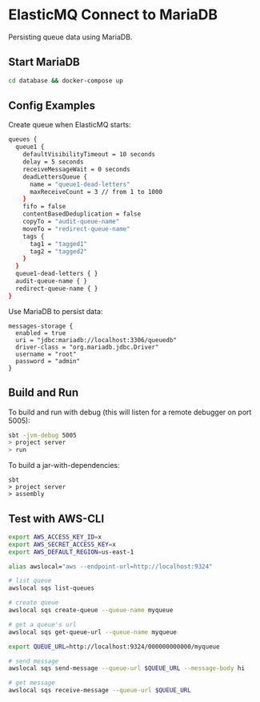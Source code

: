# ElasticMQ Connect to MariaDB

Persisting queue data using MariaDB.

## Start MariaDB
```sh
cd database && docker-compose up
```

## Config Examples

Create queue when ElasticMQ starts:
```sh
queues {
  queue1 {
    defaultVisibilityTimeout = 10 seconds
    delay = 5 seconds
    receiveMessageWait = 0 seconds
    deadLettersQueue {
      name = "queue1-dead-letters"
      maxReceiveCount = 3 // from 1 to 1000
    }
    fifo = false
    contentBasedDeduplication = false
    copyTo = "audit-queue-name"
    moveTo = "redirect-queue-name"
    tags {
      tag1 = "tagged1"
      tag2 = "tagged2"
    }
  }
  queue1-dead-letters { }
  audit-queue-name { }
  redirect-queue-name { }
}
```

Use MariaDB to persist data:
```
messages-storage {
  enabled = true
  uri = "jdbc:mariadb://localhost:3306/queuedb"
  driver-class = "org.mariadb.jdbc.Driver"
  username = "root"
  password = "admin"
}
```

## Build and Run
To build and run with debug (this will listen for a remote debugger on port 5005):
```sh
sbt -jvm-debug 5005
> project server
> run
```

To build a jar-with-dependencies:
```
sbt
> project server
> assembly
```

## Test with AWS-CLI
```sh
export AWS_ACCESS_KEY_ID=x
export AWS_SECRET_ACCESS_KEY=x
export AWS_DEFAULT_REGION=us-east-1

alias awslocal="aws --endpoint-url=http://localhost:9324"

# list queue
awslocal sqs list-queues

# create queue
awslocal sqs create-queue --queue-name myqueue

# get a queue's url
awslocal sqs get-queue-url --queue-name myqueue

export QUEUE_URL=http://localhost:9324/000000000000/myqueue

# send message
awslocal sqs send-message --queue-url $QUEUE_URL --message-body hi

# get message
awslocal sqs receive-message --queue-url $QUEUE_URL
```
